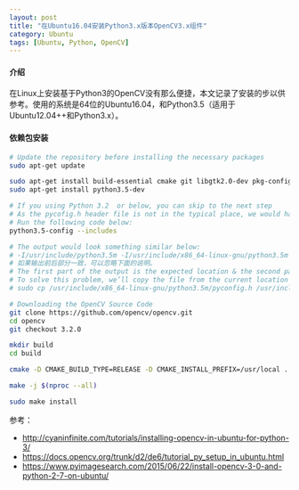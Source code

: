 ```yaml
---
layout: post
title: "在Ubuntu16.04安装Python3.x版本OpenCV3.x组件"
category: Ubuntu
tags: [Ubuntu, Python, OpenCV]
---
```


#### 介绍

在Linux上安装基于Python3的OpenCV没有那么便捷，本文记录了安装的步以供参考。使用的系统是64位的Ubuntu16.04，和Python3.5（适用于Ubuntu12.04++和Python3.x）。

#### 依赖包安装

```bash
# Update the repository before installing the necessary packages
sudo apt-get update

sudo apt-get install build-essential cmake git libgtk2.0-dev pkg-config libavcodec-dev libavformat-dev libswscale-dev
sudo apt-get install python3.5-dev

# If you using Python 3.2  or below, you can skip to the next step
# As the pycofig.h header file is not in the typical place, we would have to copy the file to the expected location.
# Run the following code below:
python3.5-config --includes

# The output would look something similar below:
# -I/usr/include/python3.5m -I/usr/include/x86_64-linux-gnu/python3.5m
# 如果输出前后部分一致，可以忽略下面的说明。
# The first part of the output is the expected location & the second part shows the current location of the config file. 
# To solve this problem, we’ll copy the file from the current location to the expected location.
# sudo cp /usr/include/x86_64-linux-gnu/python3.5m/pyconfig.h /usr/include/python3.5m/

# Downloading the OpenCV Source Code
git clone https://github.com/opencv/opencv.git
cd opencv
git checkout 3.2.0

mkdir build
cd build

cmake -D CMAKE_BUILD_TYPE=RELEASE -D CMAKE_INSTALL_PREFIX=/usr/local ..

make -j $(nproc --all)

sudo make install

```


参考：
+ http://cyaninfinite.com/tutorials/installing-opencv-in-ubuntu-for-python-3/
+ https://docs.opencv.org/trunk/d2/de6/tutorial_py_setup_in_ubuntu.html
+ https://www.pyimagesearch.com/2015/06/22/install-opencv-3-0-and-python-2-7-on-ubuntu/




